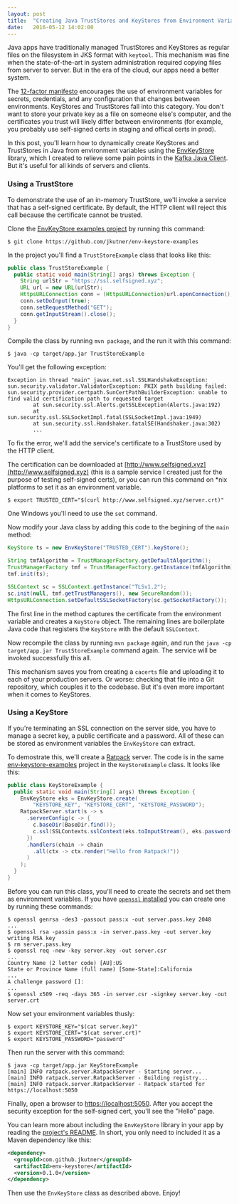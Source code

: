```yaml
---
layout: post
title:  "Creating Java TrustStores and KeyStores from Environment Variables"
date:   2016-05-12 14:02:00
---
```


Java apps have traditionally managed TrustStores and KeyStores as regular files on the filesystem in JKS format with `keytool`.
This mechanism was fine when the state-of-the-art in system administration required copying files from server to server.
But in the era of the cloud, our apps need a better system.

The [12-factor manifesto](http://12factor.net/config)
encourages the use of environment variables for secrets, credentials, and any configuration that changes
between environments. KeyStores and TrustStores fall into this category. You don't want to store your private key as a file on someone
else's computer, and the certificates you trust will likely differ between environments (for example, you probably use self-signed certs
in staging and offical certs in prod).

In this post, you'll learn how to dynamically create KeyStores and TrustStores in Java from environment variables
using the [EnvKeyStore](https://github.com/jkutner/env-keystore) library, which I created to relieve some pain
points in the [Kafka Java Client](https://cwiki.apache.org/confluence/display/KAFKA/Clients#Clients-Java).
But it's useful for all kinds of servers and clients.

### Using a TrustStore

To demonstrate the use of an in-memory TrustStore, we'll invoke a service that has
a self-signed certificate. By default, the HTTP client will reject this call because
the certificate cannot be trusted.

Clone the [EnvKeyStore examples project](https://github.com/jkutner/env-keystore-examples) by running
this command:

```
$ git clone https://github.com/jkutner/env-keystore-examples
```

In the project you'll find a `TrustStoreExample` class that looks like this:

```java
public class TrustStoreExample {
  public static void main(String[] args) throws Exception {
    String urlStr = "https://ssl.selfsigned.xyz";
    URL url = new URL(urlStr);
    HttpsURLConnection conn = (HttpsURLConnection)url.openConnection();
    conn.setDoInput(true);
    conn.setRequestMethod("GET");
    conn.getInputStream().close();
  }
}
```

Compile the class by running `mvn package`, and the run it with this command:

```
$ java -cp target/app.jar TrustStoreExample
```

You'll get the following exception:

```
Exception in thread "main" javax.net.ssl.SSLHandshakeException: sun.security.validator.ValidatorException: PKIX path building failed: sun.security.provider.certpath.SunCertPathBuilderException: unable to find valid certification path to requested target
        at sun.security.ssl.Alerts.getSSLException(Alerts.java:192)
        at sun.security.ssl.SSLSocketImpl.fatal(SSLSocketImpl.java:1949)
        at sun.security.ssl.Handshaker.fatalSE(Handshaker.java:302)
        ...
```

To fix the error, we'll add the service's certificate to a TrustStore used by the HTTP client.

The certification can be downloaded at [http://www.selfsigned.xyz](http://www.selfsigned.xyz) (this is a sample service I created
just for the purpose of testing self-signed certs), or you can run this command on *nix platforms to set it as an environment
variable.

```
$ export TRUSTED_CERT="$(curl http://www.selfsigned.xyz/server.crt)"
```

One Windows you'll need to use the `set` command.

Now modify your Java class by adding this code to the begining of the `main` method:

```java
KeyStore ts = new EnvKeyStore("TRUSTED_CERT").keyStore();

String tmfAlgorithm = TrustManagerFactory.getDefaultAlgorithm();
TrustManagerFactory tmf = TrustManagerFactory.getInstance(tmfAlgorithm);
tmf.init(ts);

SSLContext sc = SSLContext.getInstance("TLSv1.2");
sc.init(null, tmf.getTrustManagers(), new SecureRandom());
HttpsURLConnection.setDefaultSSLSocketFactory(sc.getSocketFactory());
```

The first line in the method captures the certificate from the environment variable
and creates a `KeyStore` object. The remaining lines are boilerplate Java code that
registers the `KeyStore` with the default `SSLContext`.

Now recompile the class by running `mvn package` again, and run the
`java -cp target/app.jar TrustStoreExample` command again.
The service will be invoked successfully this all.

This mechanism saves you from creating a `cacerts` file and uploading it to each
of your production servers. Or worse: checking that file into a Git repository,
which couples it to the codebase.
But it's even more important when it comes to KeyStores.

### Using a KeyStore

If you're terminating an SSL connection on the server side, you have to manage
a secret key, a public certificate and a password. All of these can be stored
as environment variables the `EnvKeyStore` can extract.

To demostrate this, we'll create a [Ratpack](http://ratpack.io) server. The
code is in the same [env-keystore-examples]() project in the `KeyStoreExample` class.
It looks like this:

```java
public class KeyStoreExample {
  public static void main(String[] args) throws Exception {
    EnvKeyStore eks = EnvKeyStore.create(
        "KEYSTORE_KEY", "KEYSTORE_CERT", "KEYSTORE_PASSWORD");
    RatpackServer.start(s -> s
      .serverConfig(c -> {
        c.baseDir(BaseDir.find());
        c.ssl(SSLContexts.sslContext(eks.toInputStream(), eks.password()));
      })
      .handlers(chain -> chain
        .all(ctx -> ctx.render("Hello from Ratpack!"))
      )
    );
  }
}
```

Before you can run this class, you'll need to create the secrets and set them as environment variables.
If you have [`openssl` installed](https://devcenter.heroku.com/articles/ssl-certificate-self#prerequisites)
you can create one by running these commands:

```
$ openssl genrsa -des3 -passout pass:x -out server.pass.key 2048
...
$ openssl rsa -passin pass:x -in server.pass.key -out server.key
writing RSA key
$ rm server.pass.key
$ openssl req -new -key server.key -out server.csr
...
Country Name (2 letter code) [AU]:US
State or Province Name (full name) [Some-State]:California
...
A challenge password []:
...
$ openssl x509 -req -days 365 -in server.csr -signkey server.key -out server.crt
```

Now set your environment variables thusly:

```
$ export KEYSTORE_KEY="$(cat server.key)"
$ export KEYSTORE_CERT="$(cat server.crt)"
$ export KEYSTORE_PASSWORD="password"
```

Then run the server with this command:

```
$ java -cp target/app.jar KeyStoreExample
[main] INFO ratpack.server.RatpackServer - Starting server...
[main] INFO ratpack.server.RatpackServer - Building registry...
[main] INFO ratpack.server.RatpackServer - Ratpack started for https://localhost:5050
```

Finally, open a browser to [https://localhost:5050](https://localhost:5050). After you accept the
security exception for the self-signed cert, you'll see the "Hello" page.

You can learn more about including the `EnvKeyStore` library in your app by reading the
[project's README](https://github.com/jkutner/env-keystore/blob/master/README.md).
In short, you only need to included it as a Maven dependency like this:

```xml
<dependency>
  <groupId>com.github.jkutner</groupId>
  <artifactId>env-keystore</artifactId>
  <version>0.1.0</version>
</dependency>
```

Then use the `EnvKeyStore` class as described above. Enjoy!